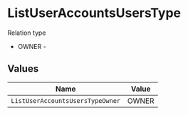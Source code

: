 # ListUserAccountsUsersType

Relation type
* OWNER - 


## Values

| Name                             | Value                            |
| -------------------------------- | -------------------------------- |
| `ListUserAccountsUsersTypeOwner` | OWNER                            |